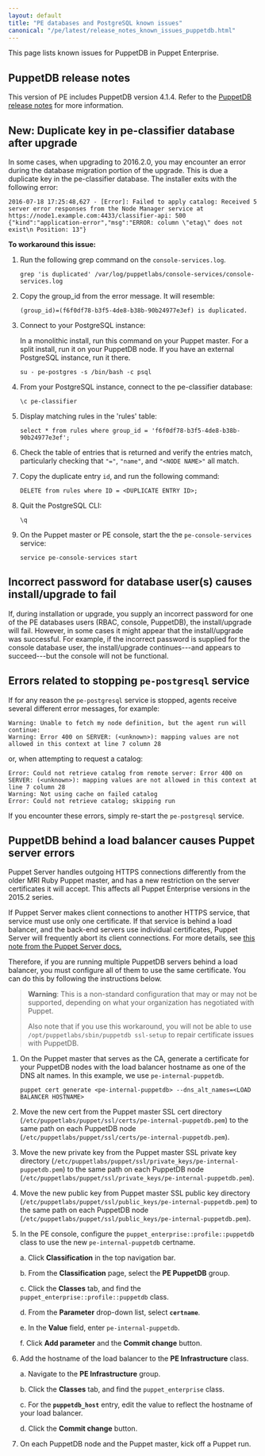 ```yaml
---
layout: default
title: "PE databases and PostgreSQL known issues"
canonical: "/pe/latest/release_notes_known_issues_puppetdb.html"
---
```


This page lists known issues for PuppetDB in Puppet Enterprise.


## PuppetDB release notes

This version of PE includes PuppetDB version 4.1.4. Refer to the [PuppetDB release notes]({{puppetdb}}/release_notes.html) for more information.

## **New:** Duplicate key in pe-classifier database after upgrade

In some cases, when upgrading to 2016.2.0, you may encounter an error during the database migration portion of the upgrade. This is due a duplicate key in the pe-classifier database. The installer exits with the following error:

~~~
2016-07-18 17:25:48,627 - [Error]: Failed to apply catalog: Received 5 server error responses from the Node Manager service at https://node1.example.com:4433/classifier-api: 500 {"kind":"application-error","msg":"ERROR: column \"etag\" does not exist\n Position: 13"}
~~~

**To workaround this issue:**

1. Run the following grep command on the `console-services.log`.

   ~~~
   grep 'is duplicated' /var/log/puppetlabs/console-services/console-services.log
   ~~~

2. Copy the group_id from the error message. It will resemble:

   ~~~
   (group_id)=(f6f0df78-b3f5-4de8-b38b-90b24977e3ef) is duplicated.
   ~~~

3. Connect to your PostgreSQL instance: 

   In a monolithic install, run this command on your Puppet master. For a split install, run it on your PuppetDB node. If you have an external PostgreSQL instance, run it there.

   ~~~
   su - pe-postgres -s /bin/bash -c psql
   ~~~
      
4. From your PostgreSQL instance, connect to the pe-classifier database:

   ~~~
   \c pe-classifier
   ~~~

5. Display matching rules in the 'rules' table:

   ~~~
   select * from rules where group_id = 'f6f0df78-b3f5-4de8-b38b-90b24977e3ef';
   ~~~

6. Check the table of entries that is returned and verify the entries match, particularly checking that `"="`, `"name"`, and `"<NODE NAME>"` all match.

7. Copy the duplicate entry `id`, and run the following command:

   ~~~
   DELETE from rules where ID = <DUPLICATE ENTRY ID>;
   ~~~

8. Quit the PostgreSQL CLI:
 
   ~~~
   \q
   ~~~
   
9. On the Puppet master or PE console, start the the `pe-console-services` service:

   ~~~
   service pe-console-services start
   ~~~

<!--PE-16812-->

## Incorrect password for database user(s) causes install/upgrade to fail

If, during installation or upgrade, you supply an incorrect password for one of the PE databases users (RBAC, console, PuppetDB), the install/upgrade will fail. However, in some cases it might appear that the install/upgrade was successful. For example, if the incorrect password is supplied for the console database user, the install/upgrade continues---and appears to succeed---but the console will not be functional.

## Errors related to stopping `pe-postgresql` service

If for any reason the `pe-postgresql` service is stopped, agents receive several different error messages, for example:

    Warning: Unable to fetch my node definition, but the agent run will continue:
    Warning: Error 400 on SERVER: (<unknown>): mapping values are not allowed in this context at line 7 column 28

or, when attempting to request a catalog:

    Error: Could not retrieve catalog from remote server: Error 400 on SERVER: (<unknown>): mapping values are not allowed in this context at line 7 column 28
    Warning: Not using cache on failed catalog
    Error: Could not retrieve catalog; skipping run

If you encounter these errors, simply re-start the `pe-postgresql` service.

## PuppetDB behind a load balancer causes Puppet server errors

Puppet Server handles outgoing HTTPS connections differently from the older MRI Ruby Puppet master, and has a new restriction on the server certificates it will accept. This affects all Puppet Enterprise versions in the 2015.2 series.

If Puppet Server makes client connections to another HTTPS service, that service must use only one certificate. If that service is behind a load balancer, and the back-end servers use individual certificates, Puppet Server will frequently abort its client connections. For more details, see [this note from the Puppet Server docs.]({{puppetserver}}/ssl_server_certificate_change_and_virtual_ips.html)

Therefore, if you are running multiple PuppetDB servers behind a load balancer, you must configure all of them to use the same certificate. You can do this by following the instructions below.

> **Warning**: This is a non-standard configuration that may or may not be supported, depending on what your organization has negotiated with Puppet.
>
> Also note that if you use this workaround, you will not be able to use `/opt/puppetlabs/sbin/puppetdb ssl-setup` to repair certificate issues with PuppetDB.

1. On the Puppet master that serves as the CA, generate a certificate for your PuppetDB nodes with the load balancer hostname as one of the DNS alt names. In this example, we use `pe-internal-puppetdb`.

   `puppet cert generate <pe-internal-puppetdb> --dns_alt_names=<LOAD BALANCER HOSTNAME>`

2. Move the new cert from the Puppet master SSL cert directory (`/etc/puppetlabs/puppet/ssl/certs/pe-internal-puppetdb.pem`) to the same path on each PuppetDB node (`/etc/puppetlabs/puppet/ssl/certs/pe-internal-puppetdb.pem`).
3. Move the new private key from the Puppet master SSL private key directory (`/etc/puppetlabs/puppet/ssl/private_keys/pe-internal-puppetdb.pem`) to the same path on each PuppetDB node (`/etc/puppetlabs/puppet/ssl/private_keys/pe-internal-puppetdb.pem`).
4. Move the new public key from Puppet master SSL public key directory (`/etc/puppetlabs/puppet/ssl/public_keys/pe-internal-puppetdb.pem`) to the same path on each PuppetDB node (`/etc/puppetlabs/puppet/ssl/public_keys/pe-internal-puppetdb.pem`).
5. In the PE console, configure the `puppet_enterprise::profile::puppetdb` class to use the new `pe-internal-puppetdb` certname.

   a. Click **Classification** in the top navigation bar.

   b. From the **Classification** page, select the **PE PuppetDB** group.

   c. Click the **Classes** tab, and find the `puppet_enterprise::profile::puppetdb` class.

   d. From the **Parameter** drop-down list, select **`certname`**.

   e. In the **Value** field, enter `pe-internal-puppetdb`.

   f. Click **Add parameter** and the **Commit change** button.

6. Add the hostname of the load balancer to the **PE Infrastructure** class.

   a. Navigate to the **PE Infrastructure** group.

   b. Click the **Classes** tab, and find the `puppet_enterprise` class.

   c. For the **`puppetdb_host`** entry, edit the value to reflect the hostname of your load balancer.

   d. Click the **Commit change** button.

7. On each PuppetDB node and the Puppet master, kick off a Puppet run.